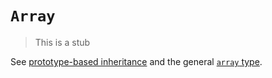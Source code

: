 # `Array`

> This is a stub

See [prototype-based inheritance][concept-prototype-inheritance] and the general [`array` type][type-array].

[concept-prototype-inheritance]: ../../../languages/javascript/info/prototype_inheritance.md
[type-array]: ../../../reference/types/array.md
